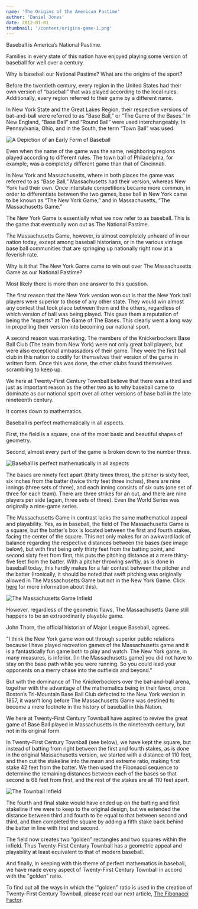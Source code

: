 ```yaml
---
name: 'The Origins of the American Pastime'
author: 'Daniel Jones'
date: 2012-01-01
thumbnail: '/content/origins-game-1.png'
---
```


Baseball is America’s National Pastime.

Families in every state of this nation have enjoyed playing some version of baseball for well over a century.

Why is baseball our National Pastime? What are the origins of the sport?

Before the twentieth century, every region in the United States had their own version of “baseball” that was played according to the local rules. Additionally, every region referred to their game by a different name.

In New York State and the Great Lakes Region, their respective versions of bat-and-ball were referred to as “Base Ball,” or “The Game of the Bases.” In New England, “Base Ball” and “Round Ball” were used interchangeably. In Pennsylvania, Ohio, and in the South, the term “Town Ball” was used.

![A Depiction of an Early Form of Baseball](/content/origins-game-1.png)

Even when the name of the game was the same, neighboring regions played according to different rules. The town ball of Philadelphia, for example, was a completely different game than that of Cincinnati.

In New York and Massachusetts, where in both places the game was referred to as “Base Ball,” Massachusetts had their version, whereas New York had their own. Once interstate competitions became more common, in order to differentiate between the two games, base ball in New York came to be known as “The New York Game,” and in Massachusetts, “The Massachusetts Game.”

The New York Game is essentially what we now refer to as baseball. This is the game that eventually won out as The National Pastime.

The Massachusetts Game, however, is almost completely unheard of in our nation today, except among baseball historians, or in the various vintage base ball communities that are springing up nationally right now at a feverish rate.

Why is it that The New York Game came to win out over The Massachusetts Game as our National Pastime?

Most likely there is more than one answer to this question.

The first reason that the New York version won out is that the New York ball players were superior to those of any other state. They would win almost any contest that took place between them and the others, regardless of which version of ball was being played. This gave them a reputation of being the “experts” at The Game of The Bases. This clearly went a long way in propelling their version into becoming our national sport.

A second reason was marketing. The members of the Knickerbockers Base Ball Club (The team from New York) were not only great ball players, but were also exceptional ambassadors of their game. They were the first ball club in this nation to codify for themselves their version of the game in written form. Once this was done, the other clubs found themselves scrambling to keep up.

We here at Twenty-First Century Townball believe that there was a third and just as important reason as the other two as to why baseball came to dominate as our national sport over all other versions of base ball in the late nineteenth century.

It comes down to mathematics.

Baseball is perfect mathematically in all aspects.

First, the field is a square, one of the most basic and beautiful shapes of geometry.

Second, almost every part of the game is broken down to the number three.

![Baseball is perfect mathematically in all aspects](/content/origins-game-2.jpg)

The bases are ninety feet apart (thirty times three), the pitcher is sixty feet, six inches from the batter (twice thirty feet three inches), there are nine innings (three sets of three), and each inning consists of six outs (one set of three for each team). There are three strikes for an out, and there are nine players per side (again, three sets of three). Even the World Series was originally a nine-game series.

The Massachusetts Game in contrast lacks the same mathematical appeal and playability. Yes, as in baseball, the field of The Massachusetts Game is a square, but the batter's box is located between the first and fourth stakes, facing the center of the square. This not only makes for an awkward lack of balance regarding the respective distances between the bases (see image below), but with first being only thirty feet from the batting point, and second sixty feet from first, this puts the pitching distance at a mere thirty-five feet from the batter. With a pitcher throwing swiftly, as is done in baseball today, this hardly makes for a fair contest between the pitcher and the batter (Ironically, it should be noted that swift pitching was originally allowed in The Massachusetts Game but not in the New York Game. Click [here](/history/swift-pitching) for more information about this).

![The Massachusetts Game Infield](/content/origins-field.png)

However, regardless of the geometric flaws, The Massachusetts Game still happens to be an extraordinarily playable game.

John Thorn, the official historian of Major League Baseball, agrees.

"I think the New York game won out through superior public relations because I have played recreation games of the Massachusetts game and it is a fantastically fun game both to play and watch. The New York game, in many measures, is inferior. [In the Massachusetts game] you did not have to stay on the base path while you were running. So you could lead your opponents on a merry chase into the outfields and beyond."

But with the dominance of The Knickerbockers over the bat-and-ball arena, together with the advantage of the mathematics being in their favor, once Boston’s Tri-Mountain Base Ball Club defected to the New York version in 1857, it wasn’t long before The Massachusetts Game was destined to become a mere footnote in the history of baseball in this Nation.

We here at Twenty-First Century Townball have aspired to revive the great game of Base Ball played in Massachusetts in the nineteenth century, but not in its original form.

In Twenty-First Century Townball (see below), we have kept the square, but instead of batting from right between the first and fourth stakes, as is done in the original Massachusetts version, we started with a distance of 110 feet, and then cut the stakeline into the mean and extreme ratio, making first stake 42 feet from the batter. We then used the Fibonacci sequence to determine the remaining distances between each of the bases so that second is 68 feet from first, and the rest of the stakes are all 110 feet apart.

![The Townball Infield](/content/origins-field-21c.png)

The fourth and final stake would have ended up on the batting and first stakeline if we were to keep to the original design, but we extended the distance between third and fourth to be equal to that between second and third, and then completed the square by adding a fifth stake back behind the batter in line with first and second.

The field now creates two “golden” rectangles and two squares within the infield. Thus Twenty-First Century Townball has a geometric appeal and playability at least equivalent to that of modern baseball.

And finally, in keeping with this theme of perfect mathematics in baseball, we have made every aspect of Twenty-First Century Townball in accord with the "golden" ratio.

To find out all the ways in which the '"golden" ratio is used in the creation of Twenty-First Century Townball, please read our next article, [The Fibonacci Factor](/history/the-fibonacci-factor).
